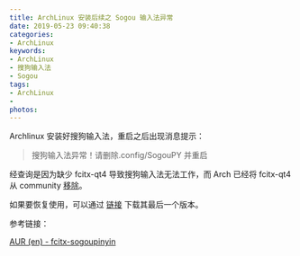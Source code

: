 ```yaml
---
title: ArchLinux 安装后续之 Sogou 输入法异常
date: 2019-05-23 09:40:38
categories:
- ArchLinux
keywords:
- ArchLinux
- 搜狗输入法
- Sogou
tags:
- ArchLinux
-
photos:
---
```


Archlinux 安装好搜狗输入法，重启之后出现消息提示：

>搜狗输入法异常！请删除.config/SogouPY 并重启

经查询是因为缺少 fcitx-qt4 导致搜狗输入法无法工作，而 Arch 已经将 fcitx-qt4 从 community [移除](https://www.archlinux.org/packages/community/x86_64/fcitx-qt4/)。

如果要恢复使用，可以通过 [链接](https://archive.archlinux.org/repos/2019/03/31/community/os/x86_64/fcitx-qt4-4.2.9.6-1-x86_64.pkg.tar.xz) 下载其最后一个版本。

参考链接：

[AUR (en) - fcitx-sogoupinyin](https://aur.archlinux.org/packages/fcitx-sogoupinyin/)
